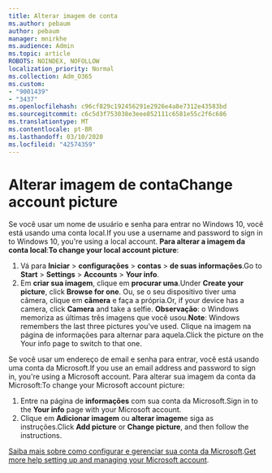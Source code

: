 ```yaml
---
title: Alterar imagem de conta
ms.author: pebaum
author: pebaum
manager: mnirkhe
ms.audience: Admin
ms.topic: article
ROBOTS: NOINDEX, NOFOLLOW
localization_priority: Normal
ms.collection: Adm_O365
ms.custom:
- "9001439"
- "3437"
ms.openlocfilehash: c96cf829c192456291e2926e4a8e7312e43583bd
ms.sourcegitcommit: c6c5d3f753038e3eee852111c6581e55c2f6c686
ms.translationtype: MT
ms.contentlocale: pt-BR
ms.lasthandoff: 03/10/2020
ms.locfileid: "42574359"
---
```

# <a name="change-account-picture"></a><span data-ttu-id="9ce65-102">Alterar imagem de conta</span><span class="sxs-lookup"><span data-stu-id="9ce65-102">Change account picture</span></span>

<span data-ttu-id="9ce65-103">Se você usar um nome de usuário e senha para entrar no Windows 10, você está usando uma conta local.</span><span class="sxs-lookup"><span data-stu-id="9ce65-103">If you use a username and password to sign in to Windows 10, you're using a local account.</span></span> <span data-ttu-id="9ce65-104">**Para alterar a imagem da conta local**:</span><span class="sxs-lookup"><span data-stu-id="9ce65-104">**To change your local account picture**:</span></span>

1. <span data-ttu-id="9ce65-105">Vá para **Iniciar** > **configurações** > **contas** > **de suas informações**.</span><span class="sxs-lookup"><span data-stu-id="9ce65-105">Go to **Start** > **Settings** > **Accounts** > **Your info**.</span></span>
2. <span data-ttu-id="9ce65-106">Em **criar sua imagem**, clique em **procurar uma**.</span><span class="sxs-lookup"><span data-stu-id="9ce65-106">Under **Create your picture**, click **Browse for one**.</span></span> <span data-ttu-id="9ce65-107">Ou, se o seu dispositivo tiver uma câmera, clique em **câmera** e faça a própria.</span><span class="sxs-lookup"><span data-stu-id="9ce65-107">Or, if your device has a camera, click **Camera** and take a selfie.</span></span> 
    <span data-ttu-id="9ce65-108">**Observação**: o Windows memoriza as últimas três imagens que você usou.</span><span class="sxs-lookup"><span data-stu-id="9ce65-108">**Note**: Windows remembers the last three pictures you've used.</span></span> <span data-ttu-id="9ce65-109">Clique na imagem na página de informações para alternar para aquela.</span><span class="sxs-lookup"><span data-stu-id="9ce65-109">Click the picture on the Your info page to switch to that one.</span></span>

<span data-ttu-id="9ce65-110">Se você usar um endereço de email e senha para entrar, você está usando uma conta da Microsoft.</span><span class="sxs-lookup"><span data-stu-id="9ce65-110">If you use an email address and password to sign in, you're using a Microsoft account.</span></span> <span data-ttu-id="9ce65-111">Para alterar sua imagem da conta da Microsoft:</span><span class="sxs-lookup"><span data-stu-id="9ce65-111">To change your Microsoft account picture:</span></span>

1. <span data-ttu-id="9ce65-112">Entre na página de **informações** com sua conta da Microsoft.</span><span class="sxs-lookup"><span data-stu-id="9ce65-112">Sign in to the **Your info** page with your Microsoft account.</span></span>
2. <span data-ttu-id="9ce65-113">Clique em **Adicionar imagem** ou **alterar imagem**e siga as instruções.</span><span class="sxs-lookup"><span data-stu-id="9ce65-113">Click **Add picture** or **Change picture**, and then follow the instructions.</span></span>

<span data-ttu-id="9ce65-114">[Saiba mais sobre como configurar e gerenciar sua conta da Microsoft](https://support.microsoft.com/products/microsoft-account?category=manage-account).</span><span class="sxs-lookup"><span data-stu-id="9ce65-114">[Get more help setting up and managing your Microsoft account](https://support.microsoft.com/products/microsoft-account?category=manage-account).</span></span>

